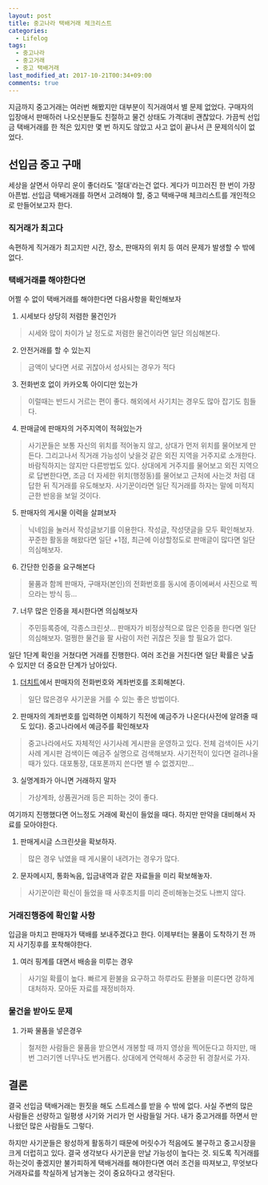 ```yaml
---
layout: post
title: 중고나라 택배거래 체크리스트
categories:
  - Lifelog
tags:
  - 중고나라
  - 중고거래
  - 중고 택배거래
last_modified_at: 2017-10-21T00:34+09:00
comments: true
---
```


 지금까지 중고거래는 여러번 해봤지만 대부분이 직거래여서 별 문제 없었다.
구매자의 입장애서 판매하러 나오신분들도 친절하고 물건 상태도 가격대비 괜찮았다.
가끔씩 선입금 택배거래를 한 적은 있지만 몇 번 하지도 않았고 사고 없이 끝나서 큰 문제의식이 없었다.

## 선입금 중고 구매

 세상을 살면서 아무리 운이 좋더라도 '절대'라는건 없다. 게다가 미끄러진 한 번이 가장 아픈법.
선입금 택배거래를 하면서 고려해야 할, 중고 택배구매 체크리스트를 개인적으로 만들어보고자 한다.

### 직거래가 최고다

 속편하게 직거래가 최고지만 시간, 장소, 판매자의 위치 등 여러 문제가 발생할 수 밖에 없다.

### 택배거래를 해야한다면

 어쩔 수 없이 택배거래를 해야한다면 다음사항을 확인해보자

1. 시세보다 상당히 저렴한 물건인가
  > 시세와 많이 차이가 날 정도로 저렴한 물건이라면 일단 의심해본다.
2. 안전거래를 할 수 있는지
  > 금액이 낮다면 서로 귀찮아서 성사되는 경우가 적다
3. 전화번호 없이 카카오톡 아이디만 있는가
  > 이럴때는 반드시 거르는 편이 좋다. 해외에서 사기치는 경우도 많아 잡기도 힘들다.
4. 판매글에 판매자의 거주지역이 적혀있는가
  > 사기꾼들은 보통 자신의 위치를 적어놓지 않고, 상대가 먼저 위치를 물어보게 만든다. 그리고나서 직거래 가능성이 낮을것 같은 외진 지역을 거주지로 소개한다. 바람직하지는 않지만 다른방법도 있다. 상대에게 거주지를 물어보고 외진 지역으로 답변한다면, 조금 더 자세한 위치(행정동)를 물어보고 근처에 사는것 처럼 대답한 뒤 직거래를 유도해보자. 사기꾼이라면 일단 직거래를 하자는 말에 미적지근한 반응을 보일 것이다.
5. 판매자의 게시물 이력을 살펴보자
  > 닉네임을 눌러서 작성글보기를 이용한다. 작성글, 작성댓글을 모두 확인해보자. 꾸준한 활동을 해왔다면 일단 +1점, 최근에 이상할정도로 판매글이 많다면 일단 의심해보자.
6. 간단한 인증을 요구해본다
  > 물품과 함께 판매자, 구매자(본인)의 전화번호를 동시에 종이에써서 사진으로 찍으라는 방식 등...
7. 너무 많은 인증을 제시한다면 의심해보자
  > 주민등록증에, 각종스크린샷... 판매자가 비정상적으로 많은 인증을 한다면 일단 의심해보자. 멀쩡한 물건을 팔 사람이 저런 귀찮은 짓을 할 필요가 없다.

일단 1단계 확인을 거쳤다면 거래를 진행한다. 여러 조건을 거친다면 일단 확률은 낮출 수 있지만 더 중요한 단계가 남아있다.

1. [더치트](http://thecheat.co.kr)에서 판매자의 전화번호와 계좌번호를 조회해본다.
  > 일단 많은경우 사기꾼을 거를 수 있는 좋은 방법이다.
2. 판매자의 계좌번호를 입력하면 이체하기 직전에 예금주가 나온다(사전에 알려줄 때도 있다). 중고나라에서 예금주를 확인해보자
  > 중고나라에서도 자체적인 사기사례 게시판을 운영하고 있다. 전체 검색이든 사기사례 게시판 검색이든 예금주 실명으로 검색해보자. 사기전적이 있다면 걸려나올 때가 있다. 대포통장, 대포폰까지 쓴다면 별 수 없겠지만...
3. 실명계좌가 아니면 거래하지 말자
  > 가상계좌, 상품권거래 등은 피하는 것이 좋다.

여기까지 진행했다면 어느정도 거래에 확신이 들었을 때다. 하지만 만약을 대비해서 자료를 모아야한다.

1. 판매게시글 스크린샷을 확보하자.
  > 많은 경우 낚였을 때 게시물이 내려가는 경우가 많다.
2. 문자메시지, 통화녹음, 입금내역과 같은 자료들을 미리 확보해놓자.
  > 사기꾼이란 확신이 들었을 때 사후조치를 미리 준비해놓는것도 나쁘지 않다.

### 거래진행중에 확인할 사항

입금을 마치고 판매자가 택배를 보내주겠다고 한다. 이제부터는 물품이 도착하기 전 까지 사기징후를 포착해야한다.

1. 여러 핑계를 대면서 배송을 미루는 경우
  > 사기일 확률이 높다. 빠르게 환불을 요구하고 하루라도 환불을 미룬다면 강하게 대처하자. 모아둔 자료를 재정비하자.

### 물건을 받아도 문제

1. 가짜 물품을 넣은경우
  > 철저한 사람들은 물품을 받으면서 개봉할 때 까지 영상을 찍어둔다고 하지만, 매번 그러기엔 너무나도 번거롭다. 상대에게 연락해서 추궁한 뒤 경찰서로 가자.

## 결론

 결국 선입금 택배거래는 뭔짓을 해도 스트레스를 받을 수 밖에 없다.
사실 주변의 많은 사람들은 선량하고 일평생 사기와 거리가 먼 사람들일 거다. 내가 중고거래를 하면서 만나왔던 많은 사람들도 그렇다.

하지만 사기꾼들은 왕성하게 활동하기 때문에 머릿수가 적음에도 불구하고 중고시장을 크게 더럽히고 있다. 결국 생각보다 사기꾼을 만날 가능성이 높다는 것.
되도록 직거래를 하는것이 좋겠지만 불가피하게 택배거래를 해야한다면 여러 조건을 따져보고, 무엇보다 거래자료를 착실하게 남겨놓는 것이 중요하다고 생각된다.